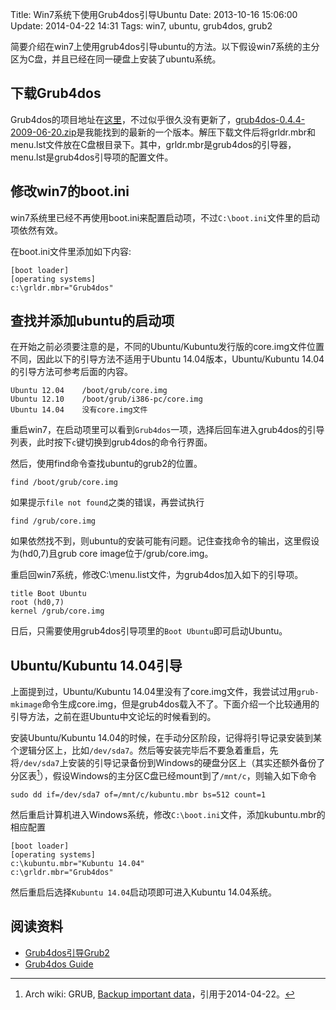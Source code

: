 Title: Win7系统下使用Grub4dos引导Ubuntu
Date: 2013-10-16 15:06:00
Update: 2014-04-22 14:31
Tags: win7, ubuntu, grub4dos, grub2

[1]: https://gna.org/projects/grub4dos "grub4dos project page"
[2]: http://download.gna.org/grub4dos/grub4dos-0.4.4-2009-06-20.zip "grub4dos download"
[3]: http://hi.baidu.com/pspio/item/1ff544a28e45c1218819d33b "Grub4dos引导Grub2"
[4]: http://diddy.boot-land.net/grub4dos/Grub4dos.htm "guide for grub4dos"
[5]: https://wiki.archlinux.org/index.php/GRUB#Backup_important_data

简要介绍在win7上使用grub4dos引导ubuntu的方法。以下假设win7系统的主分区为C盘，并且已经在同一硬盘上安装了ubuntu系统。

## 下载Grub4dos
Grub4dos的项目地址在[这里][1]，不过似乎很久没有更新了，[grub4dos-0.4.4-2009-06-20.zip][2]是我能找到的最新的一个版本。解压下载文件后将grldr.mbr和menu.lst文件放在C盘根目录下。其中，grldr.mbr是grub4dos的引导器，menu.lst是grub4dos引导项的配置文件。

## 修改win7的boot.ini

win7系统里已经不再使用boot.ini来配置启动项，不过`C:\boot.ini`文件里的启动项依然有效。

在boot.ini文件里添加如下内容:

    [boot loader]
    [operating systems]
    c:\grldr.mbr="Grub4dos"

## 查找并添加ubuntu的启动项

在开始之前必须要注意的是，不同的Ubuntu/Kubuntu发行版的core.img文件位置不同，因此以下的引导方法不适用于Ubuntu 14.04版本，Ubuntu/Kubuntu 14.04的引导方法可参考后面的内容。 

    Ubuntu 12.04    /boot/grub/core.img
    Ubuntu 12.10    /boot/grub/i386-pc/core.img
    Ubuntu 14.04    没有core.img文件

重启win7，在启动项里可以看到`Grub4dos`一项，选择后回车进入grub4dos的引导列表，此时按下`c`键切换到grub4dos的命令行界面。

然后，使用find命令查找ubuntu的grub2的位置。

	find /boot/grub/core.img

如果提示`file not found`之类的错误，再尝试执行

	find /grub/core.img

如果依然找不到，则ubuntu的安装可能有问题。记住查找命令的输出，这里假设为(hd0,7)且grub core image位于/grub/core.img。

重启回win7系统，修改C:\menu.list文件，为grub4dos加入如下的引导项。

	title Boot Ubuntu
	root (hd0,7)
	kernel /grub/core.img

日后，只需要使用grub4dos引导项里的`Boot Ubuntu`即可启动Ubuntu。

## Ubuntu/Kubuntu 14.04引导
上面提到过，Ubuntu/Kubuntu 14.04里没有了core.img文件，我尝试过用`grub-mkimage`命令生成core.img，但是grub4dos载入不了。下面介绍一个比较通用的引导方法，之前在逛Ubuntu中文论坛的时候看到的。

安装Ubuntu/Kubuntu 14.04的时候，在手动分区阶段，记得将引导记录安装到某个逻辑分区上，比如`/dev/sda7`。然后等安装完毕后不要急着重启，先将`/dev/sda7`上安装的引导记录备份到Windows的硬盘分区上（其实还额外备份了分区表[^1]），假设Windows的主分区C盘已经mount到了`/mnt/c`，则输入如下命令

    sudo dd if=/dev/sda7 of=/mnt/c/kubuntu.mbr bs=512 count=1

然后重启计算机进入Windows系统，修改`C:\boot.ini`文件，添加kubuntu.mbr的相应配置

    [boot loader]
    [operating systems]
    c:\kubuntu.mbr="Kubuntu 14.04"
    c:\grldr.mbr="Grub4dos"
    
然后重启后选择`Kubuntu 14.04`启动项即可进入Kubuntu 14.04系统。

## 阅读资料

*  [Grub4dos引导Grub2][3]
*  [Grub4dos Guide][4]

[^1]: Arch wiki: GRUB, [Backup important data][5]，引用于2014-04-22。

